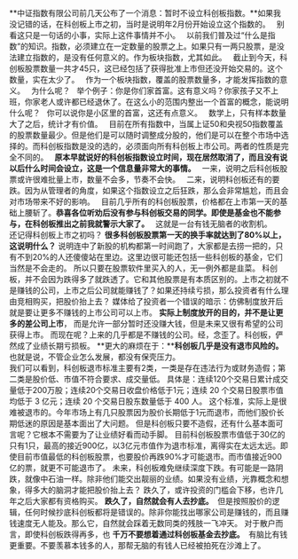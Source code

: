   
**中证指数有限公司前几天公布了一个消息：暂时不设立科创板指数。**如果我没记错的话，在科创板上市之初，当时是说明年2月份开始设立这个指数的。
 
别看这只是一句话的小事，实际上这件事情并不小。
 
以前我们普及过“什么是指数”的知识。指数，必须建立在一定数量的股票之上。如果只有一两只股票，是没法建立指数的，是没有任何意义的。作为板块指数，尤其如此。
 
截止到今天，科创板股票数量一共才45只，这已经包括了获得批准上市但还没开始交易的。这个数量，实在太少了。
 
作为一个板块指数，覆盖的股票数量多，才能发挥指数的意义。
 
为什么呢？
 
举个例子：你是你们家首富。这有意义吗？你家孩子又不上班，你家老人或许都已经退休了。在这么小的范围内整出一个首富的概念，能说明什么呢？
 
你可以说你是小区里的首富，这还有点意义。
 
数学上，只有样本数量大了之后，统计才有价值。
 
目前在所有指数中，当属上证50和央视50指数覆盖的股票数量最少。但是他们是可以随时调整成分股的，他们是可以在整个市场中选择的。而科创板指数是没的选的，必须面向所有科创板上市公司。两者的性质是完全不同的。
 
**原本早就说好的科创板指数设立时间，现在居然取消了，而且没有说以后什么时间会设立，这是一个信息量非常大的事情。**
 
一来，说明之后科创板股票或许很难批量上市，数量不会多，节奏不会快。
 
二来，说明科创板还有的要跌。因为从管理者的角度，如果这个指数设立之后狂跌，那么会非常尴尬，而且会对市场带来不好的影响。
 
目前几乎所有的科创板股票，价格都在上市第一天的基础上腰斩了。**恭喜各位听劝后没有参与科创板交易的同学。即使是基金也不能参与，在科创板推出之前我就警示大家了。**
 
这就是一台有钱无脑者的收割机。
   
还记得科创板上市之初吗？ **很多科创板股票第一天的换手率就达到了80%以上，这说明什么？** 说明连中了新股的机构都第一时间跑了，大家都是去捞一把的，只有不到20%的人还傻傻站在里边。这里边很可能还包括一些科创板的基金，它们当然是不会走的。 所以只要在股票软件里买入的人，无一例外都是韭菜。 科创板，并不会因为跌得多了就跌透了。它和其他股票是有本质区别的。上市之初就不是赚钱的公司，上市之后公司就能赚钱了？如果还持续亏损，那么投资者有什么理由竞相购买，把股价抬上去？ 媒体给了投资者一个错误的暗示：仿佛制度放开后就是要让更多不赚钱的上市公司可以上市。 **实际上制度放开的目的，并不是让更多的差公司上市**， 而是允许一部分暂时还没赚大钱，但是未来又很有希望的公司获得上市。 而现在呢？上来的几乎都是不赚钱的公司。经，念歪了。科创板，俨然成了业绩长期亏损板。 **更大的麻烦在于：****科创板几乎是没有退市风险的。** 也就是说，不管企业怎么发展，都没有保壳压力。   
我们可以看到，科创板退市标准主要有2类，一类是存在违法行为或财务造假；第二类是股价低、市值不符合要求、成交量低。 具体是：连续120个交易日累计成交量低于200万股；连续20个交易日收盘价格低于1元；连续 20 个交易日股票市值均低于 3 亿元；连续 20 个交易日股东数量低于 400 人。 这个标准，实际上是很难被退市的。今年市场上有几只股票因为股价长期低于1元而退市，而他们股价长期低迷的原因是基本面出了大问题。 但是科创板只要不造假，还有什么基本面可言呢？它根本不需要为了让业绩好看而动手脚。 目前科创板股票市值低于30亿的只有1只，最高的接近900亿，以3亿元市值作为退市标准，离得实在太远太远。即使目前市值最低的科创板股票，也要股价再跌90%才可能退市。而市值接近900亿的票，就更不可能退市了。 未来，科创板难免继续深度下跌。有可能是一路阴跌，就像中石油一样。除非他们能交出靓丽的业绩。如果没有业绩，光靠概念和想象，得多大的脑洞才能把股价抬上去？ 跌久了，或许投资的门槛会下移，也许几年之后大家都有资格购买。 **跌久了，自然就会有人去抄底。**  但是按照股价的逻辑，任何时候抄底科创板都将是错误的。除非你能找出哪家公司是赚钱的，而且赚钱速度无人能及。那么它，自然就会踩着无数同类的残肢一飞冲天。 对于散户而言，即使科创板跌得再多，也 **千万不要想着通过科创板基金去抄底。**  有脑比有钱更重要。不要羡慕本钱多的人，那帮无脑的有钱人已经被拍死在沙滩上了。